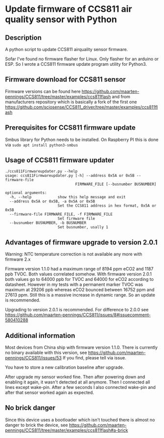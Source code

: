 # Update firmware of CCS811 air quality sensor with Python

## Description 

A python script to update CCS811 airquality sensor firmware.

Sofar I've found no firmware flasher for Linux. Only flasher for an arduino or ESP. So I wrote a CCS811 firmware update program utility for Python3.

## Firmware download for CCS811 sensor

Firmware versions can be found here https://github.com/maarten-pennings/CCS811/tree/master/examples/ccs811flash and from manufacturers repository which is
basically a fork of the first one https://github.com/sciosense/CCS811_driver/tree/master/examples/ccs811flash

## Prerequisites for CCS811 firmware update

Smbus library for Python needs to be installed. On Raspberry PI this is done via `sudo apt install python3-smbus`

## Usage of CCS811 firmware updater

```
./ccs811Firmwareupdater.py --help
usage: ccs811Firmwareupdater.py [-h] --address 0x5A or 0x5B --firmware-file
                                FIRMWARE_FILE [--busnumber BUSNUMBER]

optional arguments:
  -h, --help            show this help message and exit
  --address 0x5A or 0x5B, -a 0x5A or 0x5B
                        Set the CCS811 address in hex format, 0x5A or 0x5B
  --firmware-file FIRMWARE_FILE, -f FIRMWARE_FILE
                        Set firmware file
  --busnumber BUSNUMBER, -b BUSNUMBER
                        Set busnumber, usally 1
```

## Advantages of firmware upgrade to version 2.0.1

Warning: NTC temperature correction is not available any more with firmware 2.x

Firmware version 1.1.0 had a maximum range of 8194 ppm eCO2 and 1187 ppb TVOC. Both values correlated somehow. With firmware version 2.0.1 both values go to 64000 ppb for TVOC and 64000 for eCO2
according to datasheet. However in my tests with a permanent marker TVOC was maximum at 29206 ppb whereas eCO2 bounced between 16752 ppm and 27613 ppm. Still this is a massive increase in dynamic range.
So an update is recommended.

Upgrading to version 2.0.1 is recommended. For difference to 2.0.0 see https://github.com/maarten-pennings/CCS811/issues/8#issuecomment-580410288

## Additional information 

Most devices from China ship with firmware version 1.1.0. There is currently no binary available with this version, see https://github.com/maarten-pennings/CCS811/issues/53 If you find, please tell via issue.

You have to store a new calibration baseline after upgrade.

After upgrade my sensor worked fine. Then after powering down and enabling it again, it wasn't detected at all anymore. Then I connected all lines except wake-pin.
After a few seconds I also connected wake-pin and after that sensor worked again as expected.

## No brick danger

Since this device uses a bootloader which isn't touched there is almost no danger to brick the device, see https://github.com/maarten-pennings/CCS811/tree/master/examples/ccs811flash#a-brick